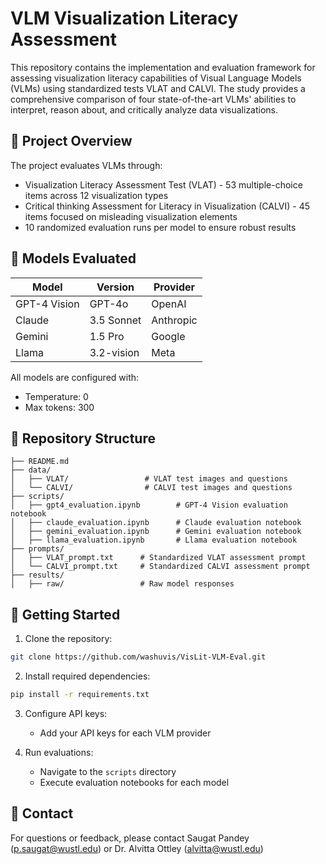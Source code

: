 # VLM Visualization Literacy Assessment

This repository contains the implementation and evaluation framework for assessing visualization literacy capabilities of Visual Language Models (VLMs) using standardized tests VLAT and CALVI. The study provides a comprehensive comparison of four state-of-the-art VLMs' abilities to interpret, reason about, and critically analyze data visualizations.

## 🎯 Project Overview

The project evaluates VLMs through:
- Visualization Literacy Assessment Test (VLAT) - 53 multiple-choice items across 12 visualization types
- Critical thinking Assessment for Literacy in Visualization (CALVI) - 45 items focused on misleading visualization elements
- 10 randomized evaluation runs per model to ensure robust results

## 🤖 Models Evaluated

| Model | Version | Provider |
|-------|----------|----------|
| GPT-4 Vision | GPT-4o | OpenAI |
| Claude | 3.5 Sonnet | Anthropic |
| Gemini | 1.5 Pro | Google |
| Llama | 3.2-vision | Meta |

All models are configured with:
- Temperature: 0
- Max tokens: 300

## 📁 Repository Structure

```
├── README.md
├── data/
│   ├── VLAT/                 # VLAT test images and questions
│   └── CALVI/                # CALVI test images and questions
├── scripts/
│   ├── gpt4_evaluation.ipynb        # GPT-4 Vision evaluation notebook
│   ├── claude_evaluation.ipynb      # Claude evaluation notebook
│   ├── gemini_evaluation.ipynb      # Gemini evaluation notebook
│   ├── llama_evaluation.ipynb       # Llama evaluation notebook
├── prompts/
│   ├── VLAT_prompt.txt      # Standardized VLAT assessment prompt
│   └── CALVI_prompt.txt     # Standardized CALVI assessment prompt
├── results/
│   ├── raw/                 # Raw model responses
```

## 🚀 Getting Started

1. Clone the repository:
```bash
git clone https://github.com/washuvis/VisLit-VLM-Eval.git
```

2. Install required dependencies:
```bash
pip install -r requirements.txt
```

3. Configure API keys:
   - Add your API keys for each VLM provider

4. Run evaluations:
   - Navigate to the `scripts` directory
   - Execute evaluation notebooks for each model

## 📧 Contact

For questions or feedback, please contact Saugat Pandey (p.saugat@wustl.edu) or Dr. Alvitta Ottley (alvitta@wustl.edu)